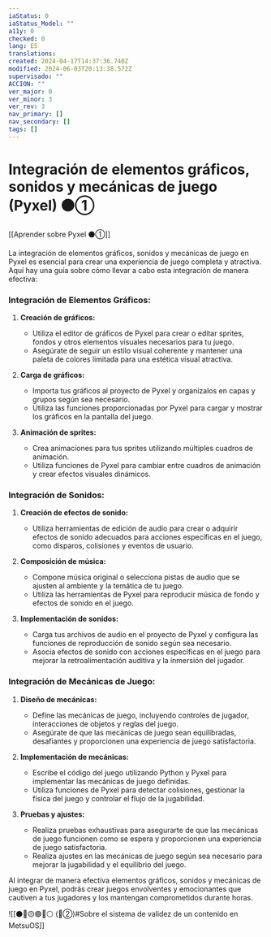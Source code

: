 ```yaml
---
iaStatus: 0
iaStatus_Model: ""
a11y: 0
checked: 0
lang: ES
translations: 
created: 2024-04-17T14:37:36.740Z
modified: 2024-06-03T20:13:38.572Z
supervisado: ""
ACCION: ""
ver_major: 0
ver_minor: 3
ver_rev: 3
nav_primary: []
nav_secondary: []
tags: []
---
```

# Integración de elementos gráficos, sonidos y mecánicas de juego (Pyxel) ⚫①

[[Aprender sobre Pyxel  ⚫①]]

La integración de elementos gráficos, sonidos y mecánicas de juego en Pyxel es esencial para crear una experiencia de juego completa y atractiva. Aquí hay una guía sobre cómo llevar a cabo esta integración de manera efectiva:

### Integración de Elementos Gráficos:

1. **Creación de gráficos:**
   - Utiliza el editor de gráficos de Pyxel para crear o editar sprites, fondos y otros elementos visuales necesarios para tu juego.
   - Asegúrate de seguir un estilo visual coherente y mantener una paleta de colores limitada para una estética visual atractiva.

2. **Carga de gráficos:**
   - Importa tus gráficos al proyecto de Pyxel y organízalos en capas y grupos según sea necesario.
   - Utiliza las funciones proporcionadas por Pyxel para cargar y mostrar los gráficos en la pantalla del juego.

3. **Animación de sprites:**
   - Crea animaciones para tus sprites utilizando múltiples cuadros de animación.
   - Utiliza funciones de Pyxel para cambiar entre cuadros de animación y crear efectos visuales dinámicos.

### Integración de Sonidos:

1. **Creación de efectos de sonido:**
   - Utiliza herramientas de edición de audio para crear o adquirir efectos de sonido adecuados para acciones específicas en el juego, como disparos, colisiones y eventos de usuario.

2. **Composición de música:**
   - Compone música original o selecciona pistas de audio que se ajusten al ambiente y la temática de tu juego.
   - Utiliza las herramientas de Pyxel para reproducir música de fondo y efectos de sonido en el juego.

3. **Implementación de sonidos:**
   - Carga tus archivos de audio en el proyecto de Pyxel y configura las funciones de reproducción de sonido según sea necesario.
   - Asocia efectos de sonido con acciones específicas en el juego para mejorar la retroalimentación auditiva y la inmersión del jugador.

### Integración de Mecánicas de Juego:

1. **Diseño de mecánicas:**
   - Define las mecánicas de juego, incluyendo controles de jugador, interacciones de objetos y reglas del juego.
   - Asegúrate de que las mecánicas de juego sean equilibradas, desafiantes y proporcionen una experiencia de juego satisfactoria.

2. **Implementación de mecánicas:**
   - Escribe el código del juego utilizando Python y Pyxel para implementar las mecánicas de juego definidas.
   - Utiliza funciones de Pyxel para detectar colisiones, gestionar la física del juego y controlar el flujo de la jugabilidad.

3. **Pruebas y ajustes:**
   - Realiza pruebas exhaustivas para asegurarte de que las mecánicas de juego funcionen como se espera y proporcionen una experiencia de juego satisfactoria.
   - Realiza ajustes en las mecánicas de juego según sea necesario para mejorar la jugabilidad y el equilibrio del juego.

Al integrar de manera efectiva elementos gráficos, sonidos y mecánicas de juego en Pyxel, podrás crear juegos envolventes y emocionantes que cautiven a tus jugadores y los mantengan comprometidos durante horas.

![[⚫🔴🟡🟢🔵⚪ (🔴②)#Sobre el sistema de validez de un contenido en MetsuOS]]
